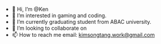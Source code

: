 - 👋 Hi, I’m @Ken
- 👀 I’m interested in gaming and coding.
- 🌱 I’m currently graduating student from ABAC university.
- 💞️ I’m looking to collaborate on
- 📫 How to reach me email: kimsongtang.work@gmail.com

<!---
Kimsong1000/Kimsong1000 is a ✨ special ✨ repository because its `README.md` (this file) appears on your GitHub profile.
You can click the Preview link to take a look at your changes.
--->
